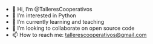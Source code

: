 - 👋 Hi, I’m @TalleresCooperativos
- 👀 I’m interested in Python
- 🌱 I’m currently learning and teaching
- 💞️ I’m looking to collaborate on open source code
- 📫 How to reach me: tallerescooperativos@gmail.com

<!---
TalleresCooperativos/TalleresCooperativos is a ✨ special ✨ repository because its `README.md` (this file) appears on your GitHub profile.
You can click the Preview link to take a look at your changes.
--->

